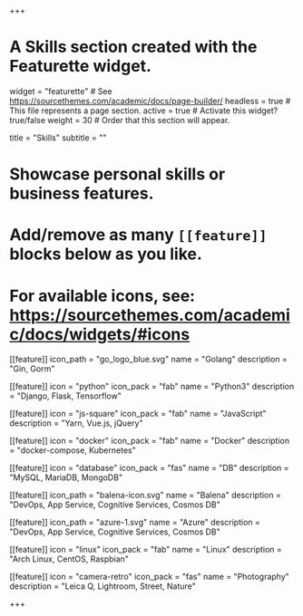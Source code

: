 +++
# A Skills section created with the Featurette widget.
widget = "featurette"  # See https://sourcethemes.com/academic/docs/page-builder/
headless = true  # This file represents a page section.
active = true  # Activate this widget? true/false
weight = 30  # Order that this section will appear.

title = "Skills"
subtitle = ""

# Showcase personal skills or business features.
# 
# Add/remove as many `[[feature]]` blocks below as you like.
# 
# For available icons, see: https://sourcethemes.com/academic/docs/widgets/#icons

[[feature]]
  icon_path = "go_logo_blue.svg"
  name = "Golang"
  description = "Gin, Gorm"
  
[[feature]]
  icon = "python"
  icon_pack = "fab"
  name = "Python3"
  description = "Django, Flask, Tensorflow"

[[feature]]
  icon = "js-square"
  icon_pack = "fab"
  name = "JavaScript"
  description = "Yarn, Vue.js, jQuery"

[[feature]]
  icon = "docker"
  icon_pack = "fab"
  name = "Docker"
  description = "docker-compose, Kubernetes"

[[feature]]
  icon = "database"
  icon_pack = "fas"
  name = "DB"
  description = "MySQL, MariaDB, MongoDB"

[[feature]]
  icon_path = "balena-icon.svg"
  name = "Balena"
  description = "DevOps, App Service, Cognitive Services, Cosmos DB"

[[feature]]
  icon_path = "azure-1.svg"
  name = "Azure"
  description = "DevOps, App Service, Cognitive Services, Cosmos DB"

[[feature]]
  icon = "linux"
  icon_pack = "fab"
  name = "Linux"
  description = "Arch Linux, CentOS, Raspbian"

[[feature]]
  icon = "camera-retro"
  icon_pack = "fas"
  name = "Photography"
  description = "Leica Q, Lightroom, Street, Nature"

+++

